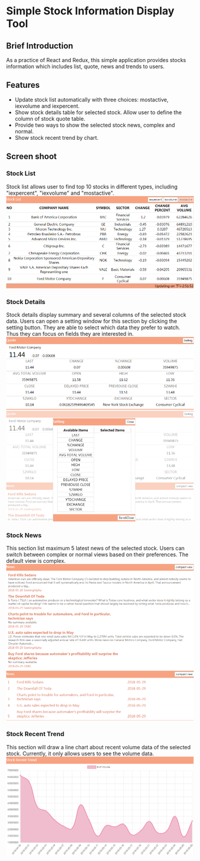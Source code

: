 ﻿# Simple Stock Information Display Tool
## Brief Introduction
As a practice of React and Redux, this simple application provides stocks information which includes list, quote, news and trends to users.
## Features
+ Update stock list automatically with three choices: mostactive, iexvolume and iexpercent.
+ Show stock details table for selected stock. Allow user to define the column of stock quote table.
+ Provide two ways to show the selected stock news, complex and normal.
+ Show stock recent trend by chart.
## Screen shoot
### Stock List
Stock list allows user to find top 10 stocks in different types, including "iexpercent", "iexvolume" and "mostactive".
![](https://github.com/LCX8887/simpleStockToolWithRedux/blob/master/screen_shoot/stockList.png?raw=true)
### Stock Details
Stock details display summary and several columns of the selected stock data. Users can open a setting window for this section by clicking the setting button. They are able to select which data they prefer to watch. Thus they can focus on fields they are interested in.
![](https://github.com/LCX8887/simpleStockToolWithRedux/blob/master/screen_shoot/stockDetails.png?raw=true)
![](https://github.com/LCX8887/simpleStockToolWithRedux/blob/master/screen_shoot/setting.png?raw=true)
### Stock News
This section list maximum 5 latest news of the selected stock. Users can switch between complex or normal views based on their preferences. The default view is complex.
![](https://github.com/LCX8887/simpleStockToolWithRedux/blob/master/screen_shoot/complexNews.png?raw=true)
![](https://github.com/LCX8887/simpleStockToolWithRedux/blob/master/screen_shoot/news.png?raw=true)
### Stock Recent Trend
This section will draw a line chart about recent volume data of the selected stock. Currently, it only allows users to see the volume data. 
![](https://github.com/LCX8887/simpleStockToolWithRedux/blob/master/screen_shoot/recentTrend.png?raw=true)





